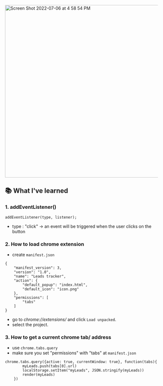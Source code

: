<img width="567" alt="Screen Shot 2022-07-06 at 4 58 54 PM" src="https://user-images.githubusercontent.com/67844037/177642095-5b14ec9b-6829-4eb8-b3e6-34924b986df3.png">

## 📚 What I've learned

### 1. addEventListener()
```
addEventListener(type, listener);
```
- type : "click" -> an event will be triggered when the user clicks on the button

### 2. How to load chrome extension
- create `manifest.json`
```
{
    "manifest_version": 3,
    "version": "1.0",
    "name": "Leads tracker",
    "action": {
        "default_popup": "index.html",
        "default_icon": "icon.png"
    },
    "permissions": [
        "tabs"
    ]
}
```
- go to *chrome://extensions/* and click `Load unpacked`.
- select the project.

### 3. How to get a current chrome tab/ address
- use `chrome.tabs.query`
- make sure you set "permissions" with "tabs" at `manifest.json`

```
chrome.tabs.query({active: true, currentWindow: true}, function(tabs){
        myLeads.push(tabs[0].url)
        localStorage.setItem("myLeads", JSON.stringify(myLeads))
        render(myLeads)
    })
```

